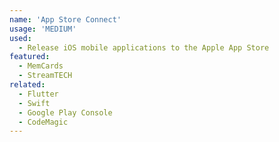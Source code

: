 ```yaml
---
name: 'App Store Connect'
usage: 'MEDIUM'
used:
  - Release iOS mobile applications to the Apple App Store
featured:
  - MemCards
  - StreamTECH
related:
  - Flutter
  - Swift
  - Google Play Console
  - CodeMagic
---
```

